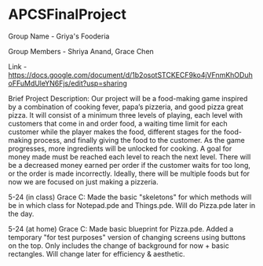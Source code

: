 # APCSFinalProject
Group Name - Griya's Fooderia

Group Members - Shriya Anand, Grace Chen

Link - https://docs.google.com/document/d/1b2osotSTCKECF9ko4jVFnmKhODuhoFFuMdUleYN6Fjs/edit?usp=sharing

Brief Project Description:
Our project will be a food-making game inspired by a combination of cooking fever, papa’s pizzeria, and good pizza great pizza. It will consist of a minimum three levels of playing, each level with customers that come in and order food, a waiting time limit for each customer while the player makes the food, different stages for the food-making process, and finally giving the food to the customer. As the game progresses, more ingredients will be unlocked for cooking. A goal for money made must be reached each level to reach the next level. There will be a decreased money earned per order if the customer waits for too long, or the order is made incorrectly. Ideally, there will be multiple foods but for now we are focused on just making a pizzeria.

5-24 (in class) Grace C: Made the basic "skeletons" for which methods will be in which class for Notepad.pde and Things.pde. Will do Pizza.pde later in the day.

5-24 (at home) Grace C: Made basic blueprint for Pizza.pde. Added a temporary "for test purposes" version of changing screens using buttons on the top. Only includes the change of background for now + basic rectangles. Will change later for efficiency & aesthetic.
